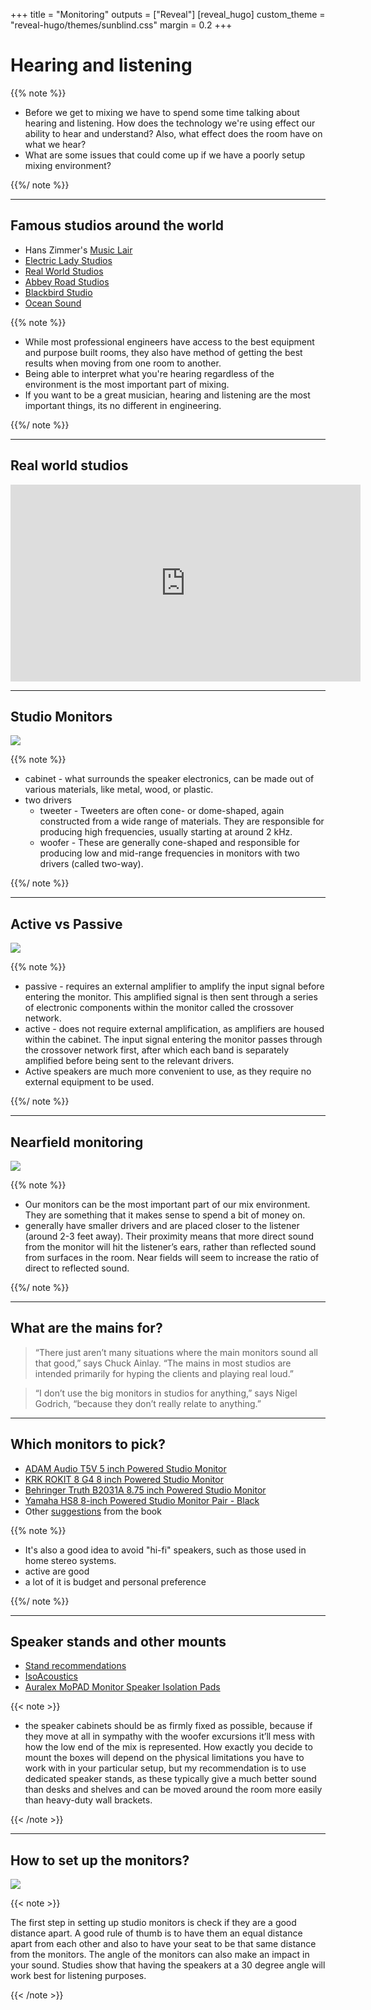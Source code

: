 +++
title = "Monitoring"
outputs = ["Reveal"]
[reveal_hugo]
custom_theme = "reveal-hugo/themes/sunblind.css"
margin = 0.2
+++

<!-- show_notes = "separate-page" -->

# Hearing and listening

{{% note %}}

- Before we get to mixing we have to spend some time talking about hearing and listening. How does the technology we're using effect our ability to hear and understand? Also, what effect does the room have on what we hear?
- What are some issues that could come up if we have a poorly setup mixing environment?

{{%/ note %}}

---

## Famous studios around the world

- Hans Zimmer's [Music Lair](https://stuckincustoms.smugmug.com/Portfolio/i-hMnTR4b/A)
- [Electric Lady Studios](https://electricladystudios.com/)
- [Real World Studios](https://www.realworldstudios.com/)
- [Abbey Road Studios](https://www.abbeyroad.com/)
- [Blackbird Studio](https://www.blackbirdstudio.com/)
- [Ocean Sound](https://www.oceansound.no/)

{{% note %}}

- While most professional engineers have access to the best equipment and purpose built rooms, they also have method of getting the best results when moving from one room to another.
- Being able to interpret what you're hearing regardless of the environment is the most important part of mixing.
- If you want to be a great musician, hearing and listening are the most important things, its no different in engineering.

{{%/ note %}}

---

## Real world studios

<iframe width="560" height="315" src="https://www.youtube.com/embed/O1YYbaLQN0Y" title="YouTube video player" frameborder="0" allow="accelerometer; autoplay; clipboard-write; encrypted-media; gyroscope; picture-in-picture" allowfullscreen></iframe>

---

## Studio Monitors

![](studio-monitor-anatomy.png)

{{% note %}}

- cabinet - what surrounds the speaker electronics, can be made out of various materials, like metal, wood, or plastic.
- two drivers
  - tweeter - Tweeters are often cone- or dome-shaped, again constructed from a wide range of materials. They are responsible for producing high frequencies, usually starting at around 2 kHz.
  - woofer - These are generally cone-shaped and responsible for producing low and mid-range frequencies in monitors with two drivers (called two-way).

{{%/ note %}}

---

## Active vs Passive

![](active-vs-passive.png)

{{% note %}}

- passive - requires an external amplifier to amplify the input signal before entering the monitor. This amplified signal is then sent through a series of electronic components within the monitor called the crossover network.
- active - does not require external amplification, as amplifiers are housed within the cabinet. The input signal entering the monitor passes through the crossover network first, after which each band is separately amplified before being sent to the relevant drivers.
- Active speakers are much more convenient to use, as they require no external equipment to be used.

{{%/ note %}}

---

## Nearfield monitoring

![](near-field-vs-far-field-monitors.png)

{{% note %}}

- Our monitors can be the most important part of our mix environment. They are something that it makes sense to spend a bit of money on.
- generally have smaller drivers and are placed closer to the listener (around 2-3 feet away). Their proximity means that more direct sound from the monitor will hit the listener’s ears, rather than reflected sound from surfaces in the room. Near fields will seem to increase the ratio of direct to reflected sound.

{{%/ note %}}

---

## What are the mains for?

> “There just aren’t many situations where the main monitors sound all that good,” says Chuck Ainlay. “The mains in most studios are intended primarily for hyping the clients and playing real loud.”

> “I don’t use the big monitors in studios for anything,” says Nigel Godrich, “because they don’t really relate to anything.”

---

## Which monitors to pick?

- [ADAM Audio T5V 5 inch Powered Studio Monitor](https://www.sweetwater.com/store/detail/T5V--adam-audio-t5v-5-inch-powered-studio-monitor)
- [KRK ROKIT 8 G4 8 inch Powered Studio Monitor](https://www.sweetwater.com/store/detail/Rokit8G4--krk-rokit-8-g4-8-inch-powered-studio-monitor)
- [Behringer Truth B2031A 8.75 inch Powered Studio Monitor](https://www.sweetwater.com/store/detail/B2031A--behringer-truth-b2031a-8.75-inch-powered-studio-monitor)
- [Yamaha HS8 8-inch Powered Studio Monitor Pair - Black](https://www.sweetwater.com/store/detail/HS8pr--yamaha-hs8-8-inch-powered-studio-monitor-pair-black)
- Other [suggestions](https://cambridge-mt.com/ms/ch1/) from the book

{{% note %}}

- It's also a good idea to avoid "hi-fi" speakers, such as those used in home stereo systems.
- active are good
- a lot of it is budget and personal preference

{{%/ note %}}

---

## Speaker stands and other mounts

- [Stand recommendations](https://ehomerecordingstudio.com/studio-monitor-stands/)
- [IsoAcoustics](https://www.sweetwater.com/store/detail/ISO155--isoacoustics-iso-155-isolation-stands-for-studio-monitors-pair)
- [Auralex MoPAD Monitor Speaker Isolation Pads](https://www.sweetwater.com/store/detail/MoPAD--auralex-mopad-monitor-speaker-isolation-pads)

{{< note >}}

- the speaker cabinets should be as firmly fixed as possible, because if they move at all in sympathy with the woofer excursions it’ll mess with how the low end of the mix is represented. How exactly you decide to mount the boxes will depend on the physical limitations you have to work with in your particular setup, but my recommendation is to use dedicated speaker stands, as these typically give a much better sound than desks and shelves and can be moved around the room more easily than heavy-duty wall brackets.

{{< /note >}}

---

## How to set up the monitors?

![](monitor-setup.png)

{{< note >}}

The first step in setting up studio monitors is check if they are a good distance apart. A good rule of thumb is to have them an equal distance apart from each other and also to have your seat to be that same distance from the monitors. The angle of the monitors can also make an impact in your sound. Studies show that having the speakers at a 30 degree angle will work best for listening purposes.

{{< /note >}}
